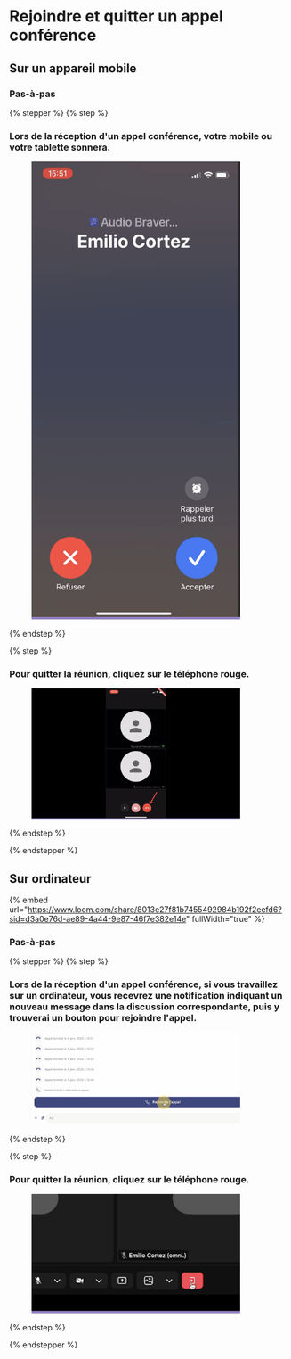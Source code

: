 # Rejoindre et quitter un appel conférence

## Sur un appareil mobile

### Pas-à-pas

{% stepper %}
{% step %}
### Lors de la réception d'un appel conférence, votre mobile ou votre tablette sonnera.

<div align="left"><figure><img src="../../.gitbook/assets/rejoindre-et-quitter-un appel-sur-un-appareil-mobile - Recevoir un appel.png" alt="" width="375"><figcaption></figcaption></figure></div>

{% endstep %}

{% step %}
### Pour quitter la réunion, cliquez sur le téléphone rouge.

<div align="left"><figure><img src="../../.gitbook/assets/rejoindre-et-quitter-un appel-sur-un-appareil-mobile - Quitter un appel.png" alt="" width="375"><figcaption></figcaption></figure></div>
{% endstep %}

{% endstepper %}

## Sur ordinateur

{% embed url="https://www.loom.com/share/8013e27f81b7455492984b192f2eefd6?sid=d3a0e76d-ae89-4a44-9e87-46f7e382e14e" fullWidth="true" %}

### Pas-à-pas

{% stepper %}
{% step %}
### Lors de la réception d'un appel conférence, si vous travaillez sur un ordinateur, vous recevrez une notification indiquant un nouveau message dans la discussion correspondante, puis y trouverai un bouton pour rejoindre l'appel.

<div align="left"><figure><img src="../../.gitbook/assets/rejoindre-et-quitter-un-appel-sur-lordinateur - Rejoindre lappel.png" alt="" width="375"><figcaption></figcaption></figure></div>

{% endstep %}

{% step %}
### Pour quitter la réunion, cliquez sur le téléphone rouge.

<div align="left"><figure><img src="../../.gitbook/assets/rejoindre-et-quitter-un-appel-sur-lordinateur - Quitter lappel.png" alt="" width="375"><figcaption></figcaption></figure></div>

{% endstep %}

{% endstepper %}
